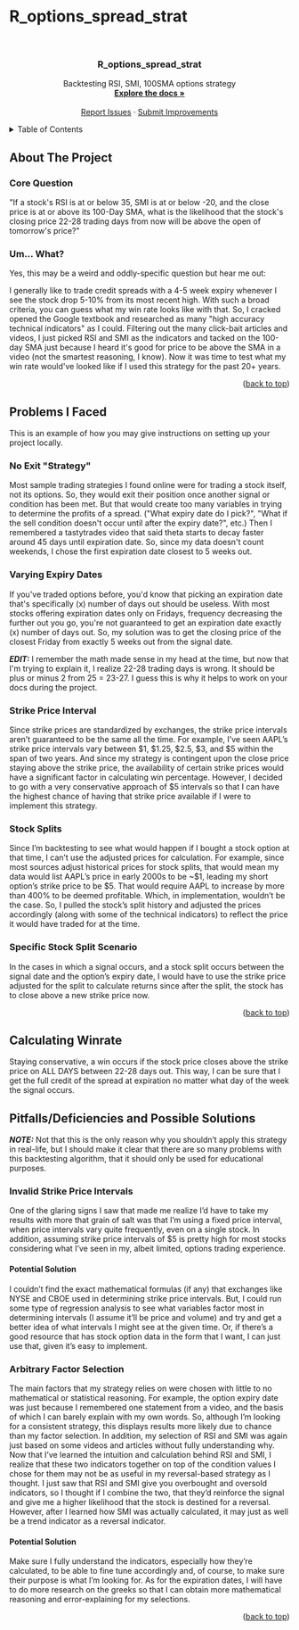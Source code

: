 # R_options_spread_strat

<div id="top"></div>


<br />

<h3 align="center">R_options_spread_strat</h3>

  <p align="center">
    Backtesting RSI, SMI, 100SMA options strategy
    <br />
    <a href="https://github.com/SomexJames/R_options_spread_strat"><strong>Explore the docs »</strong></a>
    <br />
    <br />
    <a href="https://github.com/SomexJames/R_options_spread_strat/issues">Report Issues</a>
    ·
    <a href="https://github.com/SomexJames/R_options_spread_strat/issues">Submit Improvements</a>
  </p>
</div>



<!-- TABLE OF CONTENTS -->
<details>
  <summary>Table of Contents</summary>
  <ol>
    <li>
      <a href="#about-the-project">About The Project</a>
      <ul>
        <li><a href="#core-question">Core Question</a></li>
        <li><a href="#um-what">Um... What?</a></li>
      </ul>
    </li>
    <li>
      <a href="#problems-i-faced">Problems I Faced</a>
      <ul>
        <li><a href="#no-exit-strategy">No Exit "Strategy"</a></li>
        <li><a href="#varying-expiry-dates">Varying Expiry Dates</a></li>
        <li><a href="#strike-price-interval">Strike Price Interval</a></li>
        <li><a href="#stock-splits">Stock Splits</a></li>
        <li><a href="#specific-stock-split-scenario">Specific Stock Split Scenario</a></li>
      </ul>
    </li>
    <li><a href="#calculating-winrate">Calculating Winrate</a></li>
    <li>
      <a href="#pitfallsdeficiencies-and-possible-solutions">Pitfalls/Deficiencies and Possible Solutions</a>
      <ul>
        <li>
          <a href="#invalid-strike-price-intervals">Invalid Strike Price Intervals</a>
          <ul><a href="#potential-solution">Potential Solution</a></ul>
        </li>
        <li>
          <a href="#arbitrary-factor-selection">Arbitrary Factor Selection</a>
          <ul><a href="#potential-solution-1">Potential Solution</a></ul>
        </li>
      </ul>
    </li>
  </ol>
</details>



<!-- ABOUT THE PROJECT -->
## About The Project

### Core Question
"If a stock's RSI is at or below 35, SMI is at or below -20, and the close price is at or above its 100-Day SMA, what is the likelihood that the stock's closing price 22-28 trading days from now will be above the open of tomorrow's price?"

### Um... What?
Yes, this may be a weird and oddly-specific question but hear me out:

I generally like to trade credit spreads with a 4-5 week expiry whenever I see the stock drop 5-10% from its most recent high. With such a broad criteria, you can guess what my win rate looks like with that. So, I cracked opened the Google textbook and researched as many "high accuracy technical indicators" as I could. Filtering out the many click-bait articles and videos, I just picked RSI and SMI as the indicators and tacked on the 100-day SMA just because I heard it's good for price to be above the SMA in a video (not the smartest reasoning, I know). Now it was time to test what my win rate would've looked like if I used this strategy for the past 20+ years.

<p align="right">(<a href="#top">back to top</a>)</p>

<!-- Problems I Faced -->
## Problems I Faced

This is an example of how you may give instructions on setting up your project locally.

### No Exit "Strategy"
Most sample trading strategies I found online were for trading a stock itself, not its options. So, they would exit their position once another signal or condition has been met. But that would create too many variables in trying to determine the profits of a spread. ("What expiry date do I pick?", "What if the sell condition doesn't occur until after the expiry date?", etc.) Then I remembered a tastytrades video that said theta starts to decay faster around 45 days until expiration date. So, since my data doesn't count weekends, I chose the first expiration date closest to 5 weeks out.

### Varying Expiry Dates
 If you've traded options before, you'd know that picking an expiration date that's specifically (x) number of days out should be useless. With most stocks offering expiration dates only on Fridays, frequency decreasing the further out you go, you're not guaranteed to get an expiration date exactly (x) number of days out. So, my solution was to get the closing price of the closest Friday from exactly 5 weeks out from the signal date.

***EDIT:*** I remember the math made sense in my head at the time, but now that I'm trying to explain it, I realize 22-28 trading days is wrong. It should be plus or minus 2 from 25 = 23-27. I guess this is why it helps to work on your docs during the project.

### Strike Price Interval
Since strike prices are standardized by exchanges, the strike price intervals aren’t guaranteed to be the same all the time. For example, I’ve seen AAPL’s strike price intervals vary between $1, $1.25, $2.5, $3, and $5 within the span of two years. And since my strategy is contingent upon the close price staying above the strike price, the availability of certain strike prices would have a significant factor in calculating win percentage. However, I decided to go with a very conservative approach of $5 intervals so that I can have the highest chance of having that strike price available if I were to implement this strategy.

### Stock Splits
Since I’m backtesting to see what would happen if I bought a stock option at that time, I can’t use the adjusted prices for calculation. For example, since most sources adjust historical prices for stock splits, that would mean my data would list AAPL’s price in early 2000s to be ~$1, leading my short option’s strike price to be $5. That would require AAPL to increase by more than 400% to be deemed profitable. Which, in implementation, wouldn’t be the case. So, I pulled the stock’s split history and adjusted the prices accordingly (along with some of the technical indicators) to reflect the price it would have traded for at the time.

### Specific Stock Split Scenario
In the cases in which a signal occurs, and a stock split occurs between the signal date and the option’s expiry date, I would have to use the strike price adjusted for the split to calculate returns since after the split, the stock has to close above a new strike price now.

<p align="right">(<a href="#top">back to top</a>)</p>

<!-- Calculating Winrate -->
## Calculating Winrate
Staying conservative, a win occurs if the stock price closes above the strike price on ALL DAYS between 22-28 days out. This way, I can be sure that I get the full credit of the spread at expiration no matter what day of the week the signal occurs.

<!-- Pitfalls/Deficiencies and Possible Solutions -->
## Pitfalls/Deficiencies and Possible Solutions
***NOTE:*** Not that this is the only reason why you shouldn’t apply this strategy in real-life, but I should make it clear that there are so many problems with this backtesting algorithm, that it should only be used for educational purposes.

### Invalid Strike Price Intervals
One of the glaring signs I saw that made me realize I’d have to take my results with more that grain of salt was that I’m using a fixed price interval, when price intervals vary quite frequently, even on a single stock. In addition, assuming strike price intervals of $5 is pretty high for most stocks considering what I’ve seen in my, albeit limited, options trading experience.

#### Potential Solution
I couldn’t find the exact mathematical formulas (if any) that exchanges like NYSE and CBOE used in determining strike price intervals. But, I could run some type of regression analysis to see what variables factor most in determining intervals (I assume it’ll be price and volume) and try and get a better idea of what intervals I might see at the given time. Or, if there’s a good resource that has stock option data in the form that I want, I can just use that, given it’s easy to implement.

### Arbitrary Factor Selection
The main factors that my strategy relies on were chosen with little to no mathematical or statistical reasoning. For example, the option expiry date was just because I remembered one statement from a video, and the basis of which I can barely explain with my own words. So, although I’m looking for a consistent strategy, this displays results more likely due to chance than my factor selection. In addition, my selection of RSI and SMI was again just based on some videos and articles without fully understanding why. Now that I’ve learned the intuition and calculation behind RSI and SMI, I realize that these two indicators together on top of the condition values I chose for them may not be as useful in my reversal-based strategy as I thought. I just saw that RSI and SMI give you overbought and oversold indicators, so I thought if I combine the two, that they’d reinforce the signal and give me a higher likelihood that the stock is destined for a reversal. However, after I learned how SMI was actually calculated, it may just as well be a trend indicator as a reversal indicator.

#### Potential Solution
Make sure I fully understand the indicators, especially how they’re calculated, to be able to fine tune accordingly and, of course, to make sure their purpose is what I’m looking for. As for the expiration dates, I will have to do more research on the greeks so that I can obtain more mathematical reasoning and error-explaining for my selections.

<p align="right">(<a href="#top">back to top</a>)</p>


<!-- MARKDOWN LINKS & IMAGES -->
<!-- https://www.markdownguide.org/basic-syntax/#reference-style-links -->
[contributors-shield]: https://img.shields.io/github/contributors/github_username/repo_name.svg?style=for-the-badge
[contributors-url]: https://github.com/github_username/repo_name/graphs/contributors
[forks-shield]: https://img.shields.io/github/forks/github_username/repo_name.svg?style=for-the-badge
[forks-url]: https://github.com/github_username/repo_name/network/members
[stars-shield]: https://img.shields.io/github/stars/github_username/repo_name.svg?style=for-the-badge
[stars-url]: https://github.com/github_username/repo_name/stargazers
[issues-shield]: https://img.shields.io/github/issues/github_username/repo_name.svg?style=for-the-badge
[issues-url]: https://github.com/github_username/repo_name/issues
[license-shield]: https://img.shields.io/github/license/github_username/repo_name.svg?style=for-the-badge
[license-url]: https://github.com/github_username/repo_name/blob/master/LICENSE.txt
[linkedin-shield]: https://img.shields.io/badge/-LinkedIn-black.svg?style=for-the-badge&logo=linkedin&colorB=555
[linkedin-url]: https://linkedin.com/in/linkedin_username
[product-screenshot]: images/screenshot.png
